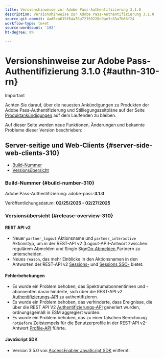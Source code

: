 ```yaml
---
title: Versionshinweise zur Adobe Pass-Authentifizierung 3.1.0
description: Versionshinweise zur Adobe Pass-Authentifizierung 3.1.0
source-git-commit: 4ad5ea619f64a78a72f69228c9ae3c83a7b66f24
workflow-type: tm+mt
source-wordcount: '192'
ht-degree: 0%

---
```


# Versionshinweise zur Adobe Pass-Authentifizierung 3.1.0 {#authn-310-rn}

>[!IMPORTANT]
>
> Achten Sie darauf, über die neuesten Ankündigungen zu Produkten der Adobe Pass-Authentifizierung und Stilllegungszeitpläne auf der Seite [Produktankündigungen](/help/authentication/product-announcements.md) auf dem Laufenden zu bleiben.

Auf dieser Seite werden neue Funktionen, Änderungen und bekannte Probleme dieser Version beschrieben:

## Server-seitige und Web-Clients {#server-side-web-clients-310}

* [Build-Nummer](#build-number-310)
* [Versionsübersicht](#release-overview-310)

### Build-Nummer {#build-number-310}

Adobe Pass-Authentifizierung: adobe-pass-**3.1.0**

Veröffentlichungsdatum: **02/25/2025 - 02/27/2025**

### Versionsübersicht {#release-overview-310}

#### REST API v2

* Neuer `partner_logout` Aktionsname und `partner_interactive` Aktionstyp, um in der REST-API v2 (Logout-API)-Antwort zwischen regulärem Abmelden und Single Sign[On-Abmelden ](/help/authentication/integration-guide-programmers/rest-apis/rest-api-v2/apis/logout-apis/rest-api-v2-logout-apis-initiate-logout-for-specific-mvpd.md) Partnern zu unterscheiden.
* Neues `reason`, das mehr Einblicke in den Aktionsnamen in den Antworten der REST-API v2 [Sessions-](/help/authentication/integration-guide-programmers/rest-apis/rest-api-v2/apis/sessions-apis/rest-api-v2-sessions-apis-create-authentication-session.md) und [Sessions SSO-](/help/authentication/integration-guide-programmers/rest-apis/rest-api-v2/apis/partner-single-sign-on-apis/rest-api-v2-partner-single-sign-on-apis-retrieve-partner-authentication-request.md) bietet.

#### Fehlerbehebungen

* Es wurde ein Problem behoben, das Spektrumabonnentinnen und -abonnenten daran hinderte, sich über die REST-API v2 [Authentifizierungs-API](/help/authentication/integration-guide-programmers/rest-apis/rest-api-v2/apis/sessions-apis/rest-api-v2-sessions-apis-perform-authentication-in-user-agent.md) zu authentifizieren.
* Es wurde ein Problem behoben, das verhinderte, dass Ereignisse, die über die REST API V2 [Authentifizierungs-API](/help/authentication/integration-guide-programmers/rest-apis/rest-api-v2/apis/sessions-apis/rest-api-v2-sessions-apis-perform-authentication-in-user-agent.md) generiert wurden, ordnungsgemäß in ESM aggregiert wurden.
* Es wurde ein Problem behoben, das zu einer falschen Berechnung `notBefore` Zeitstempels für die Benutzerprofile in der REST-API v2-Antwort [Profile-API](/help/authentication/integration-guide-programmers/rest-apis/rest-api-v2/apis/profiles-apis/rest-api-v2-profiles-apis-retrieve-profiles.md) führte.

#### JavaScript SDK

* Version 3.5.0 von [AccessEnabler JavaScript SDK](authn-rn-javascript-471.md) entfernt.